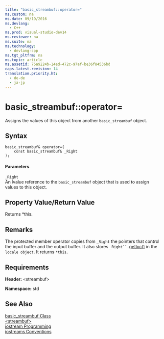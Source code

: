 ```yaml
---
title: "basic_streambuf::operator="
ms.custom: na
ms.date: 09/19/2016
ms.devlang: 
  - C++
ms.prod: visual-studio-dev14
ms.reviewer: na
ms.suite: na
ms.technology: 
  - devlang-cpp
ms.tgt_pltfrm: na
ms.topic: article
ms.assetid: 76a9224b-14ed-472c-97af-be36f84536bd
caps.latest.revision: 14
translation.priority.ht: 
  - de-de
  - ja-jp
---
```

# basic_streambuf::operator=
Assigns the values of this object from another `basic_streambuf` object.  
  
## Syntax  
  
```  
basic_streambuf& operator=(  
    const basic_streambuf& _Right  
);  
```  
  
#### Parameters  
 `_Right`  
 An lvalue reference to the `basic_streambuf` object that is used to assign values to this object.  
  
## Property Value/Return Value  
 Returns *this.  
  
## Remarks  
 The protected member operator copies from `_Right` the pointers that control the input buffer and the output buffer. It also stores `_Right``.`[getloc()](../vs140/basic_streambuf--getloc.md) in the `locale object`. It returns `*this`.  
  
## Requirements  
 **Header:** <streambuf\>  
  
 **Namespace:** std  
  
## See Also  
 [basic_streambuf Class](../vs140/basic_streambuf-Class.md)   
 [<streambuf\>](../vs140/-streambuf-.md)   
 [iostream Programming](../vs140/iostream-Programming.md)   
 [iostreams Conventions](../vs140/iostreams-Conventions.md)